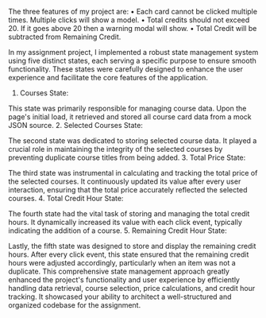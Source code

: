 <!-- <<<<< Add at least 3 Project features  >>>>> -->

The three features of my project are:
• Each card cannot be clicked multiple times.  Multiple clicks will show a model.
• Total credits should not exceed 20.  If it goes above 20 then a warning modal will show.
• Total Credit will be subtracted from Remaining Credit.

<!-- <<<<< Discuss how you managed the state in your assignment project.  >>>>> -->



In my assignment project, I implemented a robust state management system using five distinct states, each serving a specific purpose to ensure smooth functionality. These states were carefully designed to enhance the user experience and facilitate the core features of the application.

1. Courses State:

This state was primarily responsible for managing course data.
Upon the page's initial load, it retrieved and stored all course card data from a mock JSON source.
2. Selected Courses State:

The second state was dedicated to storing selected course data.
It played a crucial role in maintaining the integrity of the selected courses by preventing duplicate course titles from being added.
3. Total Price State:

The third state was instrumental in calculating and tracking the total price of the selected courses.
It continuously updated its value after every user interaction, ensuring that the total price accurately reflected the selected courses.
4. Total Credit Hour State:

The fourth state had the vital task of storing and managing the total credit hours.
It dynamically increased its value with each click event, typically indicating the addition of a course.
5. Remaining Credit Hour State:

Lastly, the fifth state was designed to store and display the remaining credit hours.
After every click event, this state ensured that the remaining credit hours were adjusted accordingly, particularly when an item was not a duplicate.
This comprehensive state management approach greatly enhanced the project's functionality and user experience by efficiently handling data retrieval, course selection, price calculations, and credit hour tracking. It showcased your ability to architect a well-structured and organized codebase for the assignment.
